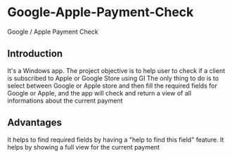 # Google-Apple-Payment-Check
Google / Apple Payment Check 

## Introduction
It's a Windows app.
The project objective is to help user to check if a client is subscribed to Apple or Google Store using GI 
The only thing to do is to select between Google or Apple store and then fill the required fields for Google or Apple, and the app will check and return a view of all informations about the current payment

## Advantages
It helps to find required fields by having a "help to find this field" feature.
It helps by showing a full view for the current payment

